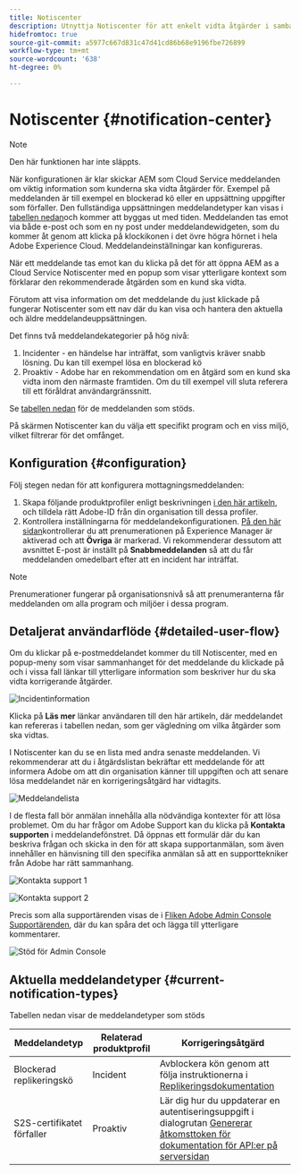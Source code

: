 ```yaml
---
title: Notiscenter
description: Utnyttja Notiscenter för att enkelt vidta åtgärder i samband med incidenter och annan viktig information
hidefromtoc: true
source-git-commit: a5977c667d831c47d41cd86b68e9196fbe726899
workflow-type: tm+mt
source-wordcount: '638'
ht-degree: 0%

---
```



# Notiscenter {#notification-center}

>[!NOTE]
>Den här funktionen har inte släppts.

När konfigurationen är klar skickar AEM som Cloud Service meddelanden om viktig information som kunderna ska vidta åtgärder för. Exempel på meddelanden är till exempel en blockerad kö eller en uppsättning uppgifter som förfaller. Den fullständiga uppsättningen meddelandetyper kan visas i [tabellen nedan](#current-notification-types)och kommer att byggas ut med tiden. Meddelanden tas emot via både e-post och som en ny post under meddelandewidgeten, som du kommer åt genom att klicka på klockikonen i det övre högra hörnet i hela Adobe Experience Cloud. Meddelandeinställningar kan konfigureras.

När ett meddelande tas emot kan du klicka på det för att öppna AEM as a Cloud Service Notiscenter med en popup som visar ytterligare kontext som förklarar den rekommenderade åtgärden som en kund ska vidta.

Förutom att visa information om det meddelande du just klickade på fungerar Notiscenter som ett nav där du kan visa och hantera den aktuella och äldre meddelandeuppsättningen. <!-- It can be accessed directly at the url TBD (Alexandru: I'm intentionally keeping it TBD for now so customers don't find it) -->

Det finns två meddelandekategorier på hög nivå:

1. Incidenter - en händelse har inträffat, som vanligtvis kräver snabb lösning. Du kan till exempel lösa en blockerad kö
1. Proaktiv - Adobe har en rekommendation om en åtgärd som en kund ska vidta inom den närmaste framtiden. Om du till exempel vill sluta referera till ett föråldrat användargränssnitt.

Se [tabellen nedan](#current-notification-types) för de meddelanden som stöds.

På skärmen Notiscenter kan du välja ett specifikt program och en viss miljö, vilket filtrerar för det omfånget.

## Konfiguration {#configuration}

Följ stegen nedan för att konfigurera mottagningsmeddelanden:

1. Skapa följande produktprofiler enligt beskrivningen [i den här artikeln](/help/journey-onboarding/user-groups.md), och tilldela rätt Adobe-ID från din organisation till dessa profiler.
1. Kontrollera inställningarna för meddelandekonfigurationen. [På den här sidan](https://experience.adobe.com/preferences/notification-section)kontrollerar du att prenumerationen på Experience Manager är aktiverad och att **Övriga** är markerad. Vi rekommenderar dessutom att avsnittet E-post är inställt på **Snabbmeddelanden** så att du får meddelanden omedelbart efter att en incident har inträffat.

>[!NOTE]
>Prenumerationer fungerar på organisationsnivå så att prenumeranterna får meddelanden om alla program och miljöer i dessa program.

## Detaljerat användarflöde {#detailed-user-flow}

Om du klickar på e-postmeddelandet kommer du till Notiscenter, med en popup-meny som visar sammanhanget för det meddelande du klickade på och i vissa fall länkar till ytterligare information som beskriver hur du ska vidta korrigerande åtgärder.

![Incidentinformation](/help/operations/assets/incident-details.png)

Klicka på **Läs mer** länkar användaren till den här artikeln, där meddelandet kan refereras i tabellen nedan, som ger vägledning om vilka åtgärder som ska vidtas.

I Notiscenter kan du se en lista med andra senaste meddelanden. Vi rekommenderar att du i åtgärdslistan bekräftar ett meddelande för att informera Adobe om att din organisation känner till uppgiften och att senare lösa meddelandet när en korrigeringsåtgärd har vidtagits.

![Meddelandelista](/help/operations/assets/notification-list.png)

I de flesta fall bör anmälan innehålla alla nödvändiga kontexter för att lösa problemet. Om du har frågor om Adobe Support kan du klicka på **Kontakta supporten** i meddelandefönstret. Då öppnas ett formulär där du kan beskriva frågan och skicka in den för att skapa supportanmälan, som även innehåller en hänvisning till den specifika anmälan så att en supporttekniker från Adobe har rätt sammanhang.

![Kontakta support 1](/help/operations/assets/contact-support1.png)

![Kontakta support 2](/help/operations/assets/contact-support2.png)

Precis som alla supportärenden visas de i [Fliken Adobe Admin Console Supportärenden](https://helpx.adobe.com/enterprise/using/support-for-enterprise.html), där du kan spåra det och lägga till ytterligare kommentarer.

![Stöd för Admin Console](/help/operations/assets/admin-console-support.png)

## Aktuella meddelandetyper {#current-notification-types}

Tabellen nedan visar de meddelandetyper som stöds

| Meddelandetyp | Relaterad produktprofil | Korrigeringsåtgärd |
|---|---|---|
| Blockerad replikeringskö | Incident | Avblockera kön genom att följa instruktionerna i [Replikeringsdokumentation](/help/operations/replication.md#troubleshooting) |
| S2S-certifikatet förfaller | Proaktiv | Lär dig hur du uppdaterar en autentiseringsuppgift i dialogrutan [Genererar åtkomsttoken för dokumentation för API:er på serversidan](/help/implementing/developing/introduction/generating-access-tokens-for-server-side-apis.md#refresh-credentials) |
